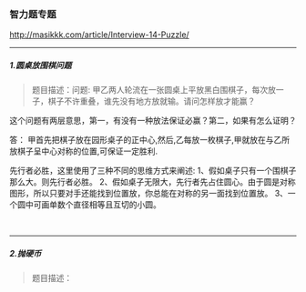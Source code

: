






### 智力题专题

http://masikkk.com/article/Interview-14-Puzzle/

------------------------------------------
##### 1.圆桌放围棋问题
>题目描述：问题: 甲乙两人轮流在一张圆桌上平放黑白围棋子，每次放一子，棋子不许重叠，谁先没有地方放就输。请问怎样放才能赢？

这个问题有两层意思，第一，有没有一种放法保证必赢？第二，如果有怎么证明？

答：
甲首先把棋子放在园形桌子的正中心,然后,乙每放一枚棋子,甲就放在与乙所放棋子呈中心对称的位置,可保证一定胜利.

先行者必胜，这里使用了三种不同的思维方式来阐述:
1、假如桌子只有一个围棋子那么大。则先行者必胜。
2、假如桌子无限大，先行者先占住圆心。由于圆是对称图形，所以只要对手还能找到位置放，你总能在对称的另一面找到位置放。
3、一个圆中可画单数个直径相等且互切的小圆。


<br>


------------------------------------------
##### 2.抛硬币
>题目描述：

